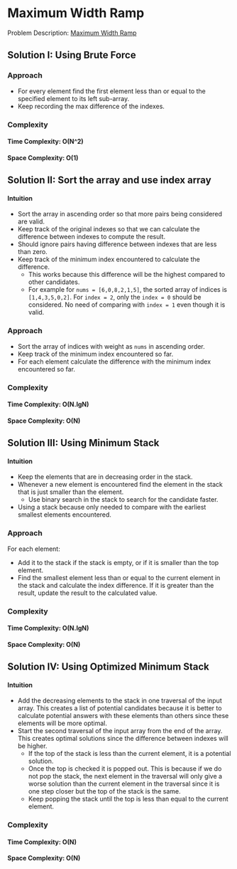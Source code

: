 # Maximum Width Ramp

Problem
Description: [Maximum Width Ramp](https://leetcode.com/problems/maximum-width-ramp/description/)

## Solution I: Using Brute Force

### Approach

* For every element find the first element less than or equal to the specified element to its left
  sub-array.
* Keep recording the max difference of the indexes.

### Complexity

#### Time Complexity: O(N^2)

#### Space Complexity: O(1)

## Solution II: Sort the array and use index array

#### Intuition

* Sort the array in ascending order so that more pairs being considered are valid.
* Keep track of the original indexes so that we can calculate the difference between indexes to
  compute the result.
* Should ignore pairs having difference between indexes that are less than zero.
* Keep track of the minimum index encountered to calculate the difference.
    * This works because this difference will be the highest compared to other candidates.
    * For example for `nums = [6,0,8,2,1,5]`, the sorted array of indices is `[1,4,3,5,0,2]`.
      For `index = 2`, only the `index = 0` should be considered. No need of comparing
      with `index = 1` even though it is valid.

### Approach

* Sort the array of indices with weight as `nums` in ascending order.
* Keep track of the minimum index encountered so far.
* For each element calculate the difference with the minimum index encountered so far.

### Complexity

#### Time Complexity: O(N.lgN)

#### Space Complexity: O(N)

## Solution III: Using Minimum Stack

#### Intuition

* Keep the elements that are in decreasing order in the stack.
* Whenever a new element is encountered find the element in the stack that is just smaller than the
  element.
    * Use binary search in the stack to search for the candidate faster.
* Using a stack because only needed to compare with the earliest smallest elements encountered.

### Approach

For each element:

* Add it to the stack if the stack is empty, or if it is smaller than the top element.
* Find the smallest element less than or equal to the current element in the stack and calculate the
  index difference. If it is greater than the result, update the result to the calculated value.

### Complexity

#### Time Complexity: O(N.lgN)

#### Space Complexity: O(N)

## Solution IV: Using Optimized Minimum Stack

#### Intuition

* Add the decreasing elements to the stack in one traversal of the input array. This creates a list
  of potential candidates because it is better to calculate potential answers with these elements
  than others since these elements will be more optimal.
* Start the second traversal of the input array from the end of the array. This creates optimal
  solutions since the difference between indexes will be higher.
    * If the top of the stack is less than the current element, it is a potential solution.
    * Once the top is checked it is popped out. This is because if we do not pop the stack, the next
      element in the traversal will only give a worse solution than the current element in the
      traversal since it is one step closer but the top of the stack is the same.
    * Keep popping the stack until the top is less than equal to the current element.

### Complexity

#### Time Complexity: O(N)

#### Space Complexity: O(N)
